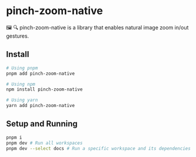 # pinch-zoom-native

🖼️ 🔍 pinch-zoom-native is a library that enables natural image zoom in/out gestures.

## Install
```bash
# Using pnpm
pnpm add pinch-zoom-native

# Using npm
npm install pinch-zoom-native

# Using yarn
yarn add pinch-zoom-native
```

## Setup and Running
```bash
pnpm i
pnpm dev # Run all workspaces
pnpm dev --select docs # Run a specific workspace and its dependencies
```